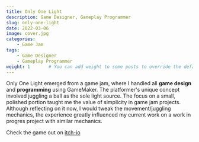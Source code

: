 ```yaml
---
title: Only One Light
description: Game Designer, Gameplay Programmer
slug: only-one-light
date: 2022-03-06
image: cover.jpg
categories:
    - Game Jam
tags:
    - Game Designer
    - Gameplay Programmer
weight: 1       # You can add weight to some posts to override the default sorting (date descending)
---
```


Only One Light emerged from a game jam, where I handled all **game design** and **programming** using GameMaker. The platformer's unique concept involved juggling a ball as the sole light source. The focus on a small, polished portion taught me the value of simplicity in game jam projects. Although reflecting on it now, I would tweak the movement/juggling mechanics, the experience greatly influenced my current work on a work in progres project with similar mechanics.

Check the game out on [itch-io](https://joaosdev.itch.io/only-one-light)

<!-- ![GIF 1](o1.gif) ![GIF 2](o2.gif) ![GIF 3](o3.gif) -->